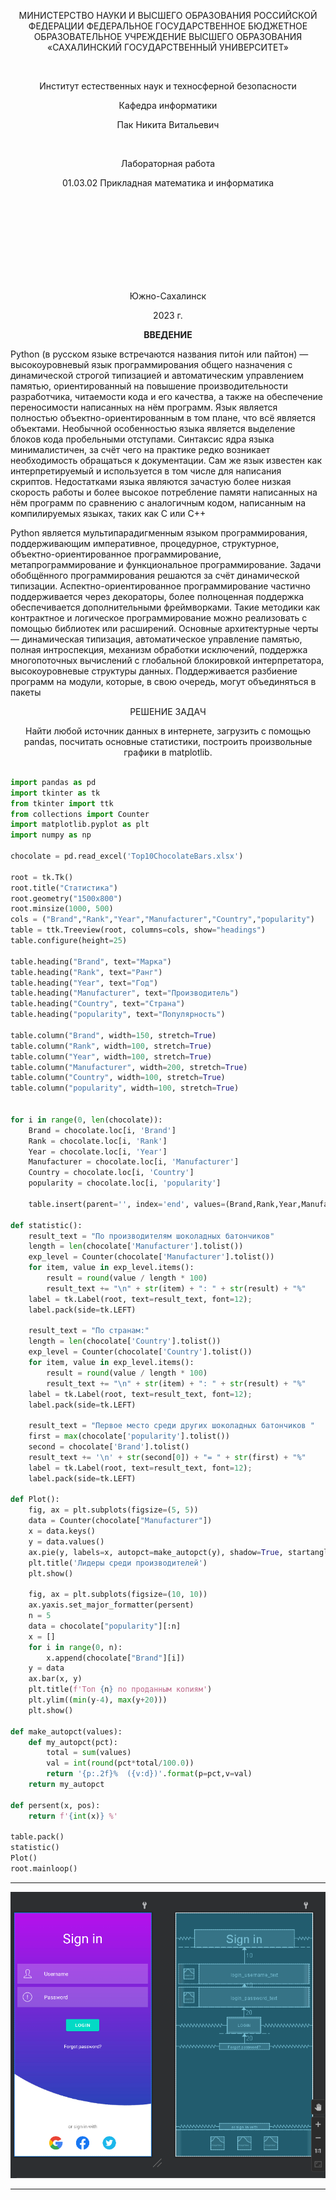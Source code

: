 <p align = "center">МИНИСТЕРСТВО НАУКИ И ВЫСШЕГО ОБРАЗОВАНИЯ
РОССИЙСКОЙ ФЕДЕРАЦИИ
ФЕДЕРАЛЬНОЕ ГОСУДАРСТВЕННОЕ БЮДЖЕТНОЕ
ОБРАЗОВАТЕЛЬНОЕ УЧРЕЖДЕНИЕ ВЫСШЕГО ОБРАЗОВАНИЯ
«САХАЛИНСКИЙ ГОСУДАРСТВЕННЫЙ УНИВЕРСИТЕТ»</p>
<br>
<p align = "center">Институт естественных наук и техносферной безопасности</p>
<p align = "center">Кафедра информатики</p>
<p align = "center">Пак Никита Витальевич</p>
<br>
<p align = "center">Лабораторная работа</p>
<p align = "center">01.03.02 Прикладная математика и информатика</p>
<br><br><br><br><br><br><br><br>
<p align = "center" >Южно-Сахалинск</p>
<p align = "center" >2023 г.</p>
<p align = "center" ><b>ВВЕДЕНИЕ</b></p>
<p>Python (в русском языке встречаются названия пито́н или па́йтон) — высокоуровневый язык программирования общего назначения с динамической строгой типизацией и автоматическим управлением памятью, ориентированный на повышение производительности разработчика, читаемости кода и его качества, а также на обеспечение переносимости написанных на нём программ. Язык является полностью объектно-ориентированным в том плане, что всё является объектами. Необычной особенностью языка является выделение блоков кода пробельными отступами. Синтаксис ядра языка минималистичен, за счёт чего на практике редко возникает необходимость обращаться к документации. Сам же язык известен как интерпретируемый и используется в том числе для написания скриптов. Недостатками языка являются зачастую более низкая скорость работы и более высокое потребление памяти написанных на нём программ по сравнению с аналогичным кодом, написанным на компилируемых языках, таких как C или C++</p>
<p>Python является мультипарадигменным языком программирования, поддерживающим императивное, процедурное, структурное, объектно-ориентированное программирование, метапрограммирование и функциональное программирование. Задачи обобщённого программирования решаются за счёт динамической типизации. Аспектно-ориентированное программирование частично поддерживается через декораторы, более полноценная поддержка обеспечивается дополнительными фреймворками. Такие методики как контрактное и логическое программирование можно реализовать с помощью библиотек или расширений. Основные архитектурные черты — динамическая типизация, автоматическое управление памятью, полная интроспекция, механизм обработки исключений, поддержка многопоточных вычислений с глобальной блокировкой интерпретатора, высокоуровневые структуры данных. Поддерживается разбиение программ на модули, которые, в свою очередь, могут объединяться в пакеты</p>
<p align = "center" >РЕШЕНИЕ ЗАДАЧ</p>

<p align = "center" >Найти любой источник данных в интернете, загрузить с помощью pandas, посчитать основные статистики, построить произвольные графики в matplotlib.</p>

```python
      
import pandas as pd
import tkinter as tk
from tkinter import ttk
from collections import Counter
import matplotlib.pyplot as plt
import numpy as np

chocolate = pd.read_excel('Top10ChocolateBars.xlsx')

root = tk.Tk()
root.title("Статистика")
root.geometry("1500x800")
root.minsize(1000, 500)
cols = ("Brand","Rank","Year","Manufacturer","Country","popularity")
table = ttk.Treeview(root, columns=cols, show="headings")
table.configure(height=25)

table.heading("Brand", text="Марка")
table.heading("Rank", text="Ранг")
table.heading("Year", text="Год")
table.heading("Manufacturer", text="Производитель")
table.heading("Country", text="Страна")
table.heading("popularity", text="Популярность")

table.column("Brand", width=150, stretch=True)
table.column("Rank", width=100, stretch=True)
table.column("Year", width=100, stretch=True)
table.column("Manufacturer", width=200, stretch=True)
table.column("Country", width=100, stretch=True)
table.column("popularity", width=100, stretch=True)


for i in range(0, len(chocolate)):
    Brand = chocolate.loc[i, 'Brand']
    Rank = chocolate.loc[i, 'Rank']
    Year = chocolate.loc[i, 'Year']
    Manufacturer = chocolate.loc[i, 'Manufacturer']
    Country = chocolate.loc[i, 'Country']
    popularity = chocolate.loc[i, 'popularity']

    table.insert(parent='', index='end', values=(Brand,Rank,Year,Manufacturer,Country,popularity))

def statistic():
    result_text = "По производителям шоколадных батончиков"
    length = len(chocolate['Manufacturer'].tolist())
    exp_level = Counter(chocolate['Manufacturer'].tolist())
    for item, value in exp_level.items():
        result = round(value / length * 100)
        result_text += "\n" + str(item) + ": " + str(result) + "%"
    label = tk.Label(root, text=result_text, font=12);
    label.pack(side=tk.LEFT)

    result_text = "По странам:"
    length = len(chocolate['Country'].tolist())
    exp_level = Counter(chocolate['Country'].tolist())
    for item, value in exp_level.items():
        result = round(value / length * 100)
        result_text += "\n" + str(item) + ": " + str(result) + "%"
    label = tk.Label(root, text=result_text, font=12);
    label.pack(side=tk.LEFT)

    result_text = "Первое место среди других шоколадных батончиков "
    first = max(chocolate['popularity'].tolist())
    second = chocolate['Brand'].tolist()
    result_text += '\n' + str(second[0]) + "= " + str(first) + "%"
    label = tk.Label(root, text=result_text, font=12);
    label.pack(side=tk.LEFT)

def Plot():
    fig, ax = plt.subplots(figsize=(5, 5))
    data = Counter(chocolate["Manufacturer"])
    x = data.keys()
    y = data.values()
    ax.pie(y, labels=x, autopct=make_autopct(y), shadow=True, startangle=180)
    plt.title('Лидеры среди производителей')
    plt.show()

    fig, ax = plt.subplots(figsize=(10, 10))
    ax.yaxis.set_major_formatter(persent)
    n = 5
    data = chocolate["popularity"][:n]
    x = []
    for i in range(0, n):
        x.append(chocolate["Brand"][i])
    y = data
    ax.bar(x, y)
    plt.title(f'Топ {n} по проданным копиям')
    plt.ylim((min(y-4), max(y+20)))
    plt.show()

def make_autopct(values):
    def my_autopct(pct):
        total = sum(values)
        val = int(round(pct*total/100.0))
        return '{p:.2f}%  ({v:d})'.format(p=pct,v=val)
    return my_autopct

def persent(x, pos):
    return f'{int(x)} %'

table.pack()
statistic()
Plot()
root.mainloop()

```

***

![Screenshot](https://github.com/Pupkapus/Android_studio_lab7/blob/main/lab7.png)

***
